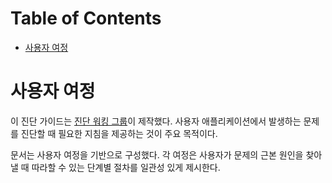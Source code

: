 # Table of Contents

- [사용자 여정](#사용자-여정)

# 사용자 여정

이 진단 가이드는 [진단 워킹 그룹](https://github.com/nodejs/diagnostics)이 제작했다. 사용자 애플리케이션에서 발생하는 문제를 진단할 때 필요한 지침을 제공하는 것이 주요 목적이다.

문서는 사용자 여정을 기반으로 구성했다. 각 여정은 사용자가 문제의 근본 원인을 찾아낼 때 따라할 수 있는 단계별 절차를 일관성 있게 제시한다.